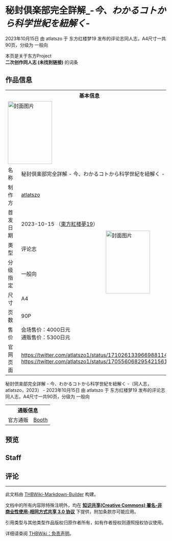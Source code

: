 # 秘封倶楽部完全詳解_-_今、わかるコトから科学世紀を紐解く_-

<!-- source html: G:\repos\THBWiki-Markdown-Builder\THBWikiMarkdown\Temp\main\d\d4\ns0%3A%E7%A7%98%E5%B0%81%E5%80%B6%E6%A5%BD%E9%83%A8%E5%AE%8C%E5%85%A8%E8%A9%B3%E8%A7%A3_-_%E4%BB%8A%E3%80%81%E3%82%8F%E3%81%8B%E3%82%8B%E3%82%B3%E3%83%88%E3%81%8B%E3%82%89%E7%A7%91%E5%AD%A6%E4%B8%96%E7%B4%80%E3%82%92%E7%B4%90%E8%A7%A3%E3%81%8F_-.html -->

2023年10月15日 由 atlatszo 于 东方红楼梦19 发布的评论志同人志，A4尺寸一共90页，分级为 一般向

本页是关于东方Project  
 **二次创作同人志 (未找到链接)** 的词条

## 作品信息

<table><tbody><tr><th colspan="3">基本信息</th></tr><tr><td class="cover-artwork-mobile" colspan="2"><a href="/%E6%96%87%E4%BB%B6:%E7%A7%98%E5%B0%81%E5%80%B6%E6%A5%BD%E9%83%A8%E5%AE%8C%E5%85%A8%E8%A9%B3%E8%A7%A3_-_%E4%BB%8A%E3%80%81%E3%82%8F%E3%81%8B%E3%82%8B%E3%82%B3%E3%83%88%E3%81%8B%E3%82%89%E7%A7%91%E5%AD%A6%E4%B8%96%E7%B4%80%E3%82%92%E7%B4%90%E8%A7%A3%E3%81%8F_-%E5%B0%81%E9%9D%A2.jpg" class="image" title="封面图片"><img alt="封面图片" src="https://upload.thwiki.cc/thumb/4/4b/%E7%A7%98%E5%B0%81%E5%80%B6%E6%A5%BD%E9%83%A8%E5%AE%8C%E5%85%A8%E8%A9%B3%E8%A7%A3_-_%E4%BB%8A%E3%80%81%E3%82%8F%E3%81%8B%E3%82%8B%E3%82%B3%E3%83%88%E3%81%8B%E3%82%89%E7%A7%91%E5%AD%A6%E4%B8%96%E7%B4%80%E3%82%92%E7%B4%90%E8%A7%A3%E3%81%8F_-%E5%B0%81%E9%9D%A2.jpg/138px-%E7%A7%98%E5%B0%81%E5%80%B6%E6%A5%BD%E9%83%A8%E5%AE%8C%E5%85%A8%E8%A9%B3%E8%A7%A3_-_%E4%BB%8A%E3%80%81%E3%82%8F%E3%81%8B%E3%82%8B%E3%82%B3%E3%83%88%E3%81%8B%E3%82%89%E7%A7%91%E5%AD%A6%E4%B8%96%E7%B4%80%E3%82%92%E7%B4%90%E8%A7%A3%E3%81%8F_-%E5%B0%81%E9%9D%A2.jpg" decoding="async" loading="lazy" width="138" height="196" srcset="https://upload.thwiki.cc/thumb/4/4b/%E7%A7%98%E5%B0%81%E5%80%B6%E6%A5%BD%E9%83%A8%E5%AE%8C%E5%85%A8%E8%A9%B3%E8%A7%A3_-_%E4%BB%8A%E3%80%81%E3%82%8F%E3%81%8B%E3%82%8B%E3%82%B3%E3%83%88%E3%81%8B%E3%82%89%E7%A7%91%E5%AD%A6%E4%B8%96%E7%B4%80%E3%82%92%E7%B4%90%E8%A7%A3%E3%81%8F_-%E5%B0%81%E9%9D%A2.jpg/206px-%E7%A7%98%E5%B0%81%E5%80%B6%E6%A5%BD%E9%83%A8%E5%AE%8C%E5%85%A8%E8%A9%B3%E8%A7%A3_-_%E4%BB%8A%E3%80%81%E3%82%8F%E3%81%8B%E3%82%8B%E3%82%B3%E3%83%88%E3%81%8B%E3%82%89%E7%A7%91%E5%AD%A6%E4%B8%96%E7%B4%80%E3%82%92%E7%B4%90%E8%A7%A3%E3%81%8F_-%E5%B0%81%E9%9D%A2.jpg 1.5x, https://upload.thwiki.cc/thumb/4/4b/%E7%A7%98%E5%B0%81%E5%80%B6%E6%A5%BD%E9%83%A8%E5%AE%8C%E5%85%A8%E8%A9%B3%E8%A7%A3_-_%E4%BB%8A%E3%80%81%E3%82%8F%E3%81%8B%E3%82%8B%E3%82%B3%E3%83%88%E3%81%8B%E3%82%89%E7%A7%91%E5%AD%A6%E4%B8%96%E7%B4%80%E3%82%92%E7%B4%90%E8%A7%A3%E3%81%8F_-%E5%B0%81%E9%9D%A2.jpg/275px-%E7%A7%98%E5%B0%81%E5%80%B6%E6%A5%BD%E9%83%A8%E5%AE%8C%E5%85%A8%E8%A9%B3%E8%A7%A3_-_%E4%BB%8A%E3%80%81%E3%82%8F%E3%81%8B%E3%82%8B%E3%82%B3%E3%83%88%E3%81%8B%E3%82%89%E7%A7%91%E5%AD%A6%E4%B8%96%E7%B4%80%E3%82%92%E7%B4%90%E8%A7%A3%E3%81%8F_-%E5%B0%81%E9%9D%A2.jpg 2x" data-file-width="2879" data-file-height="4096"></a></td>
</tr><tr><td class="label">名称</td><td colspan="2"> 秘封倶楽部完全詳解 - 今、わかるコトから科学世紀を紐解く - </td></tr><tr><td class="label">制作方</td><td><a href="./atlatszo.md" title="atlatszo">atlatszo</a></td><td class="cover-artwork" rowspan="7" style="min-width:196px;"><a href="/%E6%96%87%E4%BB%B6:%E7%A7%98%E5%B0%81%E5%80%B6%E6%A5%BD%E9%83%A8%E5%AE%8C%E5%85%A8%E8%A9%B3%E8%A7%A3_-_%E4%BB%8A%E3%80%81%E3%82%8F%E3%81%8B%E3%82%8B%E3%82%B3%E3%83%88%E3%81%8B%E3%82%89%E7%A7%91%E5%AD%A6%E4%B8%96%E7%B4%80%E3%82%92%E7%B4%90%E8%A7%A3%E3%81%8F_-%E5%B0%81%E9%9D%A2.jpg" class="image" title="封面图片"><img alt="封面图片" src="https://upload.thwiki.cc/thumb/4/4b/%E7%A7%98%E5%B0%81%E5%80%B6%E6%A5%BD%E9%83%A8%E5%AE%8C%E5%85%A8%E8%A9%B3%E8%A7%A3_-_%E4%BB%8A%E3%80%81%E3%82%8F%E3%81%8B%E3%82%8B%E3%82%B3%E3%83%88%E3%81%8B%E3%82%89%E7%A7%91%E5%AD%A6%E4%B8%96%E7%B4%80%E3%82%92%E7%B4%90%E8%A7%A3%E3%81%8F_-%E5%B0%81%E9%9D%A2.jpg/138px-%E7%A7%98%E5%B0%81%E5%80%B6%E6%A5%BD%E9%83%A8%E5%AE%8C%E5%85%A8%E8%A9%B3%E8%A7%A3_-_%E4%BB%8A%E3%80%81%E3%82%8F%E3%81%8B%E3%82%8B%E3%82%B3%E3%83%88%E3%81%8B%E3%82%89%E7%A7%91%E5%AD%A6%E4%B8%96%E7%B4%80%E3%82%92%E7%B4%90%E8%A7%A3%E3%81%8F_-%E5%B0%81%E9%9D%A2.jpg" decoding="async" loading="lazy" width="138" height="196" srcset="https://upload.thwiki.cc/thumb/4/4b/%E7%A7%98%E5%B0%81%E5%80%B6%E6%A5%BD%E9%83%A8%E5%AE%8C%E5%85%A8%E8%A9%B3%E8%A7%A3_-_%E4%BB%8A%E3%80%81%E3%82%8F%E3%81%8B%E3%82%8B%E3%82%B3%E3%83%88%E3%81%8B%E3%82%89%E7%A7%91%E5%AD%A6%E4%B8%96%E7%B4%80%E3%82%92%E7%B4%90%E8%A7%A3%E3%81%8F_-%E5%B0%81%E9%9D%A2.jpg/206px-%E7%A7%98%E5%B0%81%E5%80%B6%E6%A5%BD%E9%83%A8%E5%AE%8C%E5%85%A8%E8%A9%B3%E8%A7%A3_-_%E4%BB%8A%E3%80%81%E3%82%8F%E3%81%8B%E3%82%8B%E3%82%B3%E3%83%88%E3%81%8B%E3%82%89%E7%A7%91%E5%AD%A6%E4%B8%96%E7%B4%80%E3%82%92%E7%B4%90%E8%A7%A3%E3%81%8F_-%E5%B0%81%E9%9D%A2.jpg 1.5x, https://upload.thwiki.cc/thumb/4/4b/%E7%A7%98%E5%B0%81%E5%80%B6%E6%A5%BD%E9%83%A8%E5%AE%8C%E5%85%A8%E8%A9%B3%E8%A7%A3_-_%E4%BB%8A%E3%80%81%E3%82%8F%E3%81%8B%E3%82%8B%E3%82%B3%E3%83%88%E3%81%8B%E3%82%89%E7%A7%91%E5%AD%A6%E4%B8%96%E7%B4%80%E3%82%92%E7%B4%90%E8%A7%A3%E3%81%8F_-%E5%B0%81%E9%9D%A2.jpg/275px-%E7%A7%98%E5%B0%81%E5%80%B6%E6%A5%BD%E9%83%A8%E5%AE%8C%E5%85%A8%E8%A9%B3%E8%A7%A3_-_%E4%BB%8A%E3%80%81%E3%82%8F%E3%81%8B%E3%82%8B%E3%82%B3%E3%83%88%E3%81%8B%E3%82%89%E7%A7%91%E5%AD%A6%E4%B8%96%E7%B4%80%E3%82%92%E7%B4%90%E8%A7%A3%E3%81%8F_-%E5%B0%81%E9%9D%A2.jpg 2x" data-file-width="2879" data-file-height="4096"></a></td>
</tr><tr><td class="label">首发日期</td><td>2023-10-15&#160;（<a href="/展会作品列表?e=%E4%B8%9C%E6%96%B9%E7%BA%A2%E6%A5%BC%E6%A2%A6%2319">東方紅楼夢19</a>）</td></tr><tr><td class="label">类型</td><td>评论志</td></tr><tr><td class="label">分级指定</td><td>一般向</td></tr><tr><td class="label">尺寸</td><td>A4</td></tr><tr><td class="label">页数</td><td>90P</td></tr><tr><td class="label">售价</td><td>会场售价：4000日元<br>通贩售价：5300日元</td></tr>
<tr><td class="label">官网页面</td><td colspan="2"><a rel="nofollow" class="external free" href="https://twitter.com/atlatszo1/status/1710261339669881144">https://twitter.com/atlatszo1/status/1710261339669881144</a><br><a rel="nofollow" class="external free" href="https://twitter.com/atlatszo1/status/1705560682954215612">https://twitter.com/atlatszo1/status/1705560682954215612</a></td></tr></tbody></table>

秘封倶楽部完全詳解 - 今、わかるコトから科学世紀を紐解く -（同人志，atlatszo，2023） - 2023年10月15日 由 atlatszo 于 东方红楼梦19 发布的评论志同人志，A4尺寸一共90页，分级为 一般向

<table><tbody><tr><th colspan="3">通贩信息</th></tr><tr><td class="label">官方通贩</td><td colspan="2"><a rel="nofollow" class="external text" href="https://rairarairan.booth.pm/items/5159829">Booth</a></td></tr></tbody></table>



## 预览

## Staff

## 评论




---

此文档由 [THBWiki-Markdown-Builder](https://github.com/Delsin-Yu/THBWiki-Markdown-Builder) 构建。

文档中的所有内容除特殊注明外，均在 [**知识共享(Creative Commons) 署名-非商业性使用-相同方式共享 3.0 协议**](https://creativecommons.org/licenses/by-sa/3.0/deed.zh-hans) 下提供，附加条款亦可能应用。

引用类型与其他类型作品版权归原作者所有，如有作者授权则遵照授权协议使用。

详细请查阅 [THBWiki：免责声明](https://thbwiki.cc/THBWiki:%E5%85%8D%E8%B4%A3%E5%A3%B0%E6%98%8E)。

